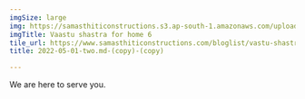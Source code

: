 ```yaml
---
imgSize: large
img: https://samasthiticonstructions.s3.ap-south-1.amazonaws.com/uploads/[GetPaidStock.com]-623186973c5fd.jpg
imgTitle: Vaastu shastra for home 6
tile_url: https://www.samasthiticonstructions.com/bloglist/vastu-shastra-tips-for-home/
title: 2022-05-01-two.md-(copy)-(copy)

---
```

We are here to serve you.